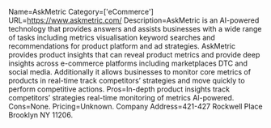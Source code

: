 Name=AskMetric
Category=['eCommerce']
URL=https://www.askmetric.com/
Description=AskMetric is an AI-powered technology that provides answers and assists businesses with a wide range of tasks including metrics visualisation keyword searches and recommendations for product platform and ad strategies. AskMetric provides product insights that can reveal product metrics and provide deep insights across e-commerce platforms including marketplaces DTC and social media. Additionally it allows businesses to monitor core metrics of products in real-time track competitors’ strategies and move quickly to perform competitive actions.
Pros=In-depth product insights track competitors’ strategies real-time monitoring of metrics AI-powered.
Cons=None.
Pricing=Unknown.
Company Address=421-427 Rockwell Place Brooklyn NY 11206.
